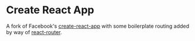 # Create React App

A fork of Facebook's [create-react-app](https://github.com/facebookincubator/create-react-app) with some boilerplate routing added by way of [react-router](https://github.com/reactjs/react-router). 
